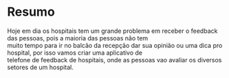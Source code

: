 <!DOCTYPE html>
<html>
<head>
</head>
<body>
<h1>Resumo</h1>
  <p> Hoje em dia os hospitais tem um grande problema em receber o feedback das pessoas, pois a maioria das pessoas não tem <br> 
      muito tempo para ir no balcão da recepção dar sua opinião ou uma dica pro hospital, por isso vamos criar uma aplicativo de <br> telefone  de feedback de hospitais, onde as pessoas vao avaliar os diversos setores de um hospital.</p>
</body>

</html>

